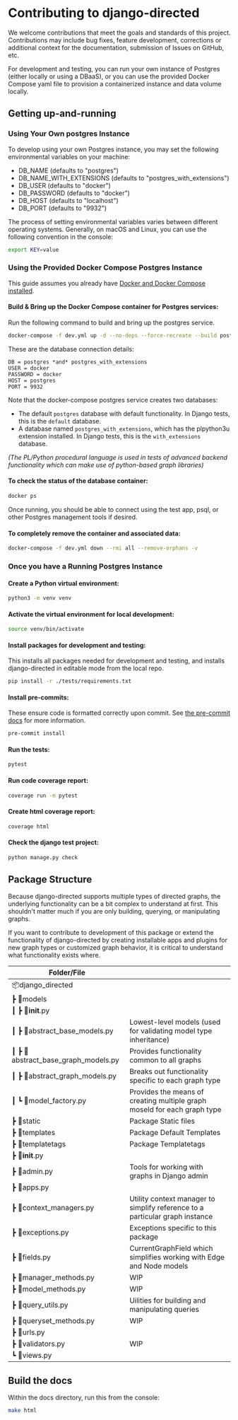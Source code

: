 # Contributing to django-directed

We welcome contributions that meet the goals and standards of this project. Contributions may include bug fixes, feature development, corrections or additional context for the documentation, submission of Issues on GitHub, etc.

For development and testing, you can run your own instance of Postgres (either locally or using a DBaaS), or you can use the provided Docker Compose yaml file to provision a containerized instance and data volume locally.


## Getting up-and-running

### Using Your Own postgres Instance

To develop using your own Postgres instance, you may set the following environmental variables on your machine:

- DB_NAME (defaults to "postgres")
- DB_NAME_WITH_EXTENSIONS (defaults to "postgres_with_extensions")
- DB_USER (defaults to "docker")
- DB_PASSWORD (defaults to "docker")
- DB_HOST (defaults to "localhost")
- DB_PORT (defaults to "9932")

The process of setting environmental variables varies between different operating systems. Generally, on macOS and Linux, you can use the following convention in the console:

```bash
export KEY=value
```

### Using the Provided Docker Compose Postgres Instance

This guide assumes you already have [Docker and Docker Compose installed](https://docs.docker.com/compose/install/).

#### Build & Bring up the Docker Compose container for Postgres services:

Run the following command to build and bring up the postgres service.

```bash
docker-compose -f dev.yml up -d --no-deps --force-recreate --build postgres
```

These are the database connection details:

    DB = postgres *and* postgres_with_extensions
    USER = docker
    PASSWORD = docker
    HOST = postgres
    PORT = 9932

Note that the docker-compose postgres service creates two databases:

- The default `postgres` database with default functionality. In Django tests, this is the `default` database.
- A database named `postgres_with_extensions`, which has the plpython3u extension installed. In Django tests, this is the `with_extensions` database.

*(The PL/Python procedural language is used in tests of advanced backend functionality which can make use of python-based graph libraries)*

#### To check the status of the database container:

```bash
docker ps
```

Once running, you should be able to connect using the test app, psql, or other Postgres management tools if desired.

#### To completely remove the container and associated data:

```bash
docker-compose -f dev.yml down --rmi all --remove-orphans -v
```

### Once you have a Running Postgres Instance

#### Create a Python virtual environment:

```bash
python3 -m venv venv
```

#### Activate the virtual environment for local development:

```bash
source venv/bin/activate
```

#### Install packages for development and testing:

This installs all packages needed for development and testing, and installs django-directed in editable mode from the local repo.

```bash
pip install -r ./tests/requirements.txt
```

#### Install pre-commits:

These ensure code is formatted correctly upon commit. See [the pre-commit docs](https://pre-commit.com/) for more information.

```bash
pre-commit install
```

#### Run the tests:

```bash
pytest
```

#### Run code coverage report:

```bash
coverage run -m pytest
```

#### Create html coverage report:

```bash
coverage html
```

#### Check the django test project:

```bash
python manage.py check
```


## Package Structure

Because django-directed supports multiple types of directed graphs, the underlying functionality can be a bit complex to understand at first. This shouldn't matter much if you are only building, querying, or manipulating graphs.

If you want to contribute to development of this package or extend the functionality of django-directed by creating installable apps and plugins for new graph types or customized graph behavior, it is critical to understand what functionality exists where.

| Folder/File                        |                                                                              |
| ---------------------------------- | ---------------------------------------------------------------------------- |
| 📦django_directed                   |                                                                              |
| ┣ 📂models                          |                                                                              |
| ┃ ┣ 📜__init__.py                   |                                                                              |
| ┃ ┣ 📜abstract_base_models.py       | Lowest-level models (used for validating model type inheritance)             |
| ┃ ┣ 📜abstract_base_graph_models.py | Provides functionality common to all graphs                                  |
| ┃ ┣ 📜abstract_graph_models.py      | Breaks out functionality specific to each graph type                         |
| ┃ ┗ 📜model_factory.py              | Provides the means of creating multiple graph moseld for each graph type     |
| ┣ 📂static                          | Package Static files                                                         |
| ┣ 📂templates                       | Package Default Templates                                                    |
| ┣ 📂templatetags                    | Package Templatetags                                                         |
| ┣ 📜__init__.py                     |                                                                              |
| ┣ 📜admin.py                        | Tools for working with graphs in Django admin                                |
| ┣ 📜apps.py                         |                                                                              |
| ┣ 📜context_managers.py             | Utility context manager to simplify reference to a particular graph instance |
| ┣ 📜exceptions.py                   | Exceptions specific to this package                                          |
| ┣ 📜fields.py                       | CurrentGraphField which simplifies working with Edge and Node models         |
| ┣ 📜manager_methods.py              | WIP                                                                          |
| ┣ 📜model_methods.py                | WIP                                                                          |
| ┣ 📜query_utils.py                  | Uilities for building and manipulating queries                               |
| ┣ 📜queryset_methods.py             | WIP                                                                          |
| ┣ 📜urls.py                         |                                                                              |
| ┣ 📜validators.py                   | WIP                                                                          |
| ┗ 📜views.py                        |                                                                              |


## Build the docs

Within the docs directory, run this from the console:

```bash
make html
```